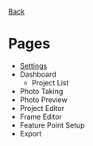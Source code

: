 [Back](../UI.md)

# Pages

- [Settings](Settings%20Page.md)
- Dashboard
	- Project List
- Photo Taking
- Photo Preview
- Project Editor
- Frame Editor
- Feature Point Setup
- Export 